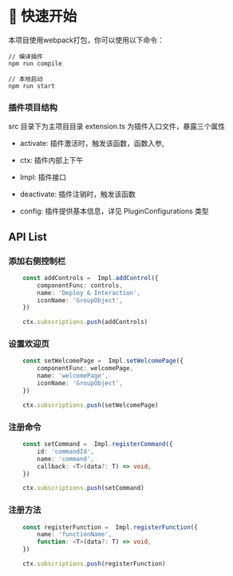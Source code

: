 # 🚀 快速开始

本项目使用webpack打包，你可以使用以下命令：

```
// 编译插件
npm run compile
```


```
// 本地启动
npm run start
```

### 插件项目结构
src 目录下为主项目目录
extension.ts 为插件入口文件，暴露三个属性
- activate: 插件激活时，触发该函数，函数入参,
 - ctx: 插件内部上下午
 - Impl: 插件接口

- deactivate: 插件注销时，触发该函数
- config: 插件提供基本信息，详见 PluginConfigurations 类型
## API List
### 添加右侧控制栏
```typescript
    const addControls =  Impl.addControl({
        componentFunc: controls,
        name: 'Deploy & Interaction',
        iconName: 'GroupObject',
    })

    ctx.subscriptions.push(addControls)
```

### 设置欢迎页
```typescript
    const setWelcomePage =  Impl.setWelcomePage({
        componentFunc: welcomePage,
        name: 'welcomePage',
        iconName: 'GroupObject',
    })

    ctx.subscriptions.push(setWelcomePage)
```

### 注册命令
```typescript
    const setCommand =  Impl.registerCommand({
        id: 'commandId',
        name: 'command',
        callback: <T>(data?: T) => void,
    })

    ctx.subscriptions.push(setCommand)
```

### 注册方法
```typescript
    const registerFunction =  Impl.registerFunction({
        name: 'functionName',
        function: <T>(data?: T) => void,
    })

    ctx.subscriptions.push(registerFunction)
```